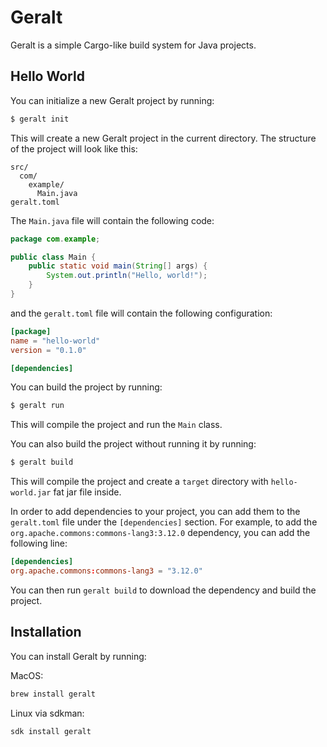 # Geralt

Geralt is a simple Cargo-like build system for Java projects.

## Hello World

You can initialize a new Geralt project by running:

```bash
$ geralt init
```

This will create a new Geralt project in the current directory. The structure of the project will look like this:

```
src/
  com/
    example/
      Main.java
geralt.toml
```

The `Main.java` file will contain the following code:

```java
package com.example;

public class Main {
    public static void main(String[] args) {
        System.out.println("Hello, world!");
    }
}
```

and the `geralt.toml` file will contain the following configuration:

```toml
[package]
name = "hello-world"
version = "0.1.0"

[dependencies]
```

You can build the project by running:

```bash
$ geralt run
```

This will compile the project and run the `Main` class.

You can also build the project without running it by running:

```bash
$ geralt build
```

This will compile the project and create a `target` directory with `hello-world.jar` fat jar file inside.

In order to add dependencies to your project, you can add them to the `geralt.toml` file under the `[dependencies]` section. For example, to add the `org.apache.commons:commons-lang3:3.12.0` dependency, you can add the following line:

```toml
[dependencies]
org.apache.commons:commons-lang3 = "3.12.0"
```

You can then run `geralt build` to download the dependency and build the project.

## Installation

You can install Geralt by running:

MacOS:

```bash
brew install geralt
```

Linux via sdkman:

```bash
sdk install geralt
```
